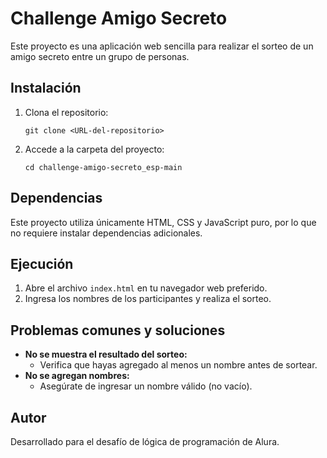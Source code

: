 # Challenge Amigo Secreto

Este proyecto es una aplicación web sencilla para realizar el sorteo de un amigo secreto entre un grupo de personas.

## Instalación

1. Clona el repositorio:
   ```
   git clone <URL-del-repositorio>
   ```
2. Accede a la carpeta del proyecto:
   ```
   cd challenge-amigo-secreto_esp-main
   ```

## Dependencias

Este proyecto utiliza únicamente HTML, CSS y JavaScript puro, por lo que no requiere instalar dependencias adicionales.

## Ejecución

1. Abre el archivo `index.html` en tu navegador web preferido.
2. Ingresa los nombres de los participantes y realiza el sorteo.

## Problemas comunes y soluciones

- **No se muestra el resultado del sorteo:**
  - Verifica que hayas agregado al menos un nombre antes de sortear.
- **No se agregan nombres:**
  - Asegúrate de ingresar un nombre válido (no vacío).

## Autor

Desarrollado para el desafío de lógica de programación de Alura.
